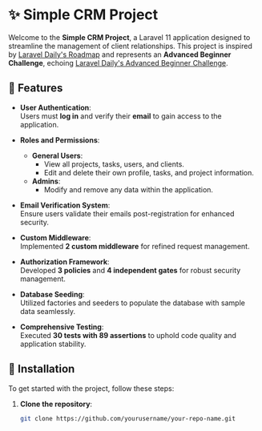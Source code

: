 # ✨ Simple CRM Project

Welcome to the **Simple CRM Project**, a Laravel 11 application designed to streamline the management of client relationships. This project is inspired by [Laravel Daily's Roadmap](https://github.com/LaravelDaily/Laravel-Roadmap-Learning-Path) and represents an **Advanced Beginner Challenge**, echoing [Laravel Daily's Advanced Beginner Challenge](https://github.com/LaravelDaily/Laravel-Roadmap-Advanced-Beginner-Challenge).

## 🎯 Features

- **User Authentication**:  
  Users must **log in** and verify their **email** to gain access to the application.

- **Roles and Permissions**:  
  - **General Users**: 
    - View all projects, tasks, users, and clients.
    - Edit and delete their own profile, tasks, and project information.
  - **Admins**: 
    - Modify and remove any data within the application.

- **Email Verification System**:  
  Ensure users validate their emails post-registration for enhanced security.

- **Custom Middleware**:  
  Implemented **2 custom middleware** for refined request management.

- **Authorization Framework**:  
  Developed **3 policies** and **4 independent gates** for robust security management.

- **Database Seeding**:  
  Utilized factories and seeders to populate the database with sample data seamlessly.

- **Comprehensive Testing**:  
  Executed **30 tests with 89 assertions** to uphold code quality and application stability.

## 🚀 Installation

To get started with the project, follow these steps:

1. **Clone the repository**:

   ```bash
   git clone https://github.com/yourusername/your-repo-name.git
